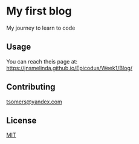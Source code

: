# My first blog

My journey to learn to code

## Usage
You can reach theis page at: https://jnsmelinda.github.io/Epicodus/Week1/Blog/

## Contributing
tsomers@yandex.com

## License
[MIT](https://choosealicense.com/licenses/mit/)
